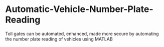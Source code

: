 # Automatic-Vehicle-Number-Plate-Reading
Toll gates can be automated, enhanced, made more secure by automating the number plate reading of vehicles using MATLAB
